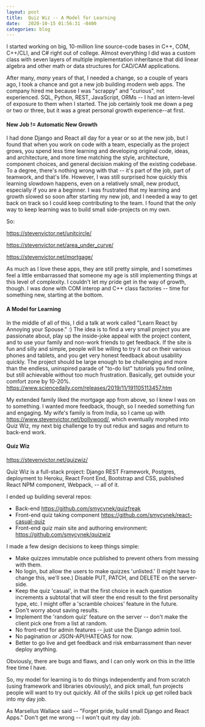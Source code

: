 ```yaml
---
layout: post
title:  Quiz Wiz -- A Model for Learning
date:   2020-10-15 01:56:31 -0400
categories: blog
---
```


I started working on big, 10-million line source-code bases in C++, COM, C++/CLI, and C#
right out of college.  Almost everything I did was a custom class with seven layers of multiple implementation inheritance that did linear algebra and other math or data structures for CAD/CAM applications.

After many, *many* years of that, I needed a change, so a couple of years ago, I took a chance and
got a new job building modern web apps.  The company hired me because I was "scrappy" and "curious", not experienced.  SQL, Python, REST, JavaScript, ORMs -- I had an intern-level of exposure to them when I started. The job certainly took me down a peg or two or three, but it was a great personal growth experience--at first.

#### New Job != Automatic New Growth

I had done Django and React all day for a year or so at the new job, but I found that when you work on code with a team, especially as the project grows, you spend less time learning and developing original code, ideas, and architecture, and more time matching the style, architecture, component choices, and general decision making of the existing codebase.  To a degree, there's nothing wrong with that -- it's part of the job, part of teamwork, and that's life.  However, I was still surprised how quickly this learning slowdown happens, even on a relatively small, new product, especially if you are a beginner.  I was frustrated that my learning and growth slowed so soon after starting my new job, and I needed a way to get back on track so I could keep contributing to the team.  I found that the only way to keep learning was to build small side-projects on my own.

So:

<https://stevenvictor.net/unitcircle/>

<https://stevenvictor.net/area_under_curve/>

<https://stevenvictor.net/mortgage/>

As much as I love these apps, they are still pretty simple, and I sometimes feel a little embarrassed that someone my age is still implementing things at this level of complexity.  I couldn't let my pride get in the way of growth, though.  I was done with COM interop and C++ class factories -- time for something new, starting at the bottom.

#### A Model for Learning

In the middle of all of this, I did a talk at work called "Learn React by Annoying your Spouse."  :)
The idea is to find a very small project you are passionate about, play up the inside-joke appeal
with the project content, and to use your family and non-work friends to get feedback.  If the site is fun and silly and simple, people will be willing to try it out on their various phones and tablets, and you get very honest feedback about usability quickly.  The project should be large enough to be challenging and more than the endless, uninspired parade of "to-do list" tutorials you find online, but still achievable without too much frustration.  Basically,
get outside your comfort zone by 10-20%. <https://www.sciencedaily.com/releases/2019/11/191105113457.htm>

My extended family
liked the mortgage app from above, so I knew I was on to something.  I wanted more feedback, though,
so I needed something fun and engaging.  My wife's family is from India, so I came up with
<https://www.stevenvictor.net/bollywood/>, which eventually morphed into Quiz Wiz, my next
big challenge to try out redux and sagas and return to back-end work.

#### Quiz Wiz

<https://stevenvictor.net/quizwiz/>

Quiz Wiz is a full-stack project:  Django REST Framework, Postgres, deployment to Heroku, React Front End, Bootstrap and CSS, published React NPM component, Webpack, -- all of it.

I ended up building several repos:

* Back-end <https://github.com/smycynek/quizfreak>
* Front-end quiz taking component <https://github.com/smycynek/react-casual-quiz>
* Front-end quiz main site and authoring environment: <https://github.com/smycynek/quizwiz>

I made a few design decisions to keep things simple:

* Make quizzes immutable once published to prevent others from messing with them.
* No login, but allow the users to make quizzes 'unlisted.' (I might have to change this, we'll see.)
Disable PUT, PATCH, and DELETE on the server-side.
* Keep the quiz 'casual', in that the first choice in each question increments a subtotal that will
steer the end result to the first personality type, etc. I might offer a 'scramble choices' feature in the future.
* Don't worry about saving results.
* Implement the 'random quiz' feature on the server -- don't make the client pick one from a list at random.
* No front-end for admin features -- just use the Django admin tool.
* No pagination or JSON-API/HATEOAS for now.
* Better to go live and get feedback and risk embarrassment than never deploy anything.

Obviously, there are bugs and flaws, and I can only work on this in the little free time I have.

So, my model for learning is to do things independently and from scratch (using framework and libraries obviously), and pick small, fun projects people will want to try out quickly.  All of the skills I pick
up get rolled back into my day job.

As Marsellus Wallace said -- "Forget pride, build small Django and React Apps." Don't get me wrong -- I won't quit my day job.
